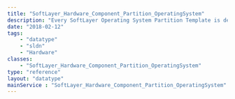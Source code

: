 ```yaml
---
title: "SoftLayer_Hardware_Component_Partition_OperatingSystem"
description: "Every SoftLayer Operating System Partition Template is defined in the '''SoftLayer_Hardware_Component_Partition_OperatingSystem''' service. SoftLayer Operating System Partition Templates indicate which operating system a partition template may be used with to configure a hard drive. "
date: "2018-02-12"
tags:
    - "datatype"
    - "sldn"
    - "Hardware"
classes:
    - "SoftLayer_Hardware_Component_Partition_OperatingSystem"
type: "reference"
layout: "datatype"
mainService : "SoftLayer_Hardware_Component_Partition_OperatingSystem"
---
```

